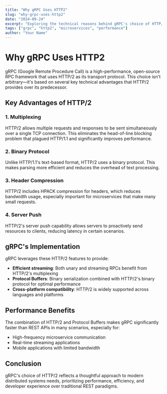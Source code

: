 ```yaml
---
title: "Why gRPC Uses HTTP2"
slug: "why-grpc-uses-http2"
date: "2024-09-24"
excerpt: "Exploring the technical reasons behind gRPC's choice of HTTP/2 as its transport protocol."
tags: ["grpc", "http2", "microservices", "performance"]
author: "Your Name"
---
```


# Why gRPC Uses HTTP2

gRPC (Google Remote Procedure Call) is a high-performance, open-source RPC framework that uses HTTP/2 as its transport protocol. This choice isn't arbitrary—it's based on several key technical advantages that HTTP/2 provides over its predecessor.

## Key Advantages of HTTP/2

### 1. Multiplexing
HTTP/2 allows multiple requests and responses to be sent simultaneously over a single TCP connection. This eliminates the head-of-line blocking problem that plagued HTTP/1.1 and significantly improves performance.

### 2. Binary Protocol
Unlike HTTP/1.1's text-based format, HTTP/2 uses a binary protocol. This makes parsing more efficient and reduces the overhead of text processing.

### 3. Header Compression
HTTP/2 includes HPACK compression for headers, which reduces bandwidth usage, especially important for microservices that make many small requests.

### 4. Server Push
HTTP/2's server push capability allows servers to proactively send resources to clients, reducing latency in certain scenarios.

## gRPC's Implementation

gRPC leverages these HTTP/2 features to provide:

- **Efficient streaming**: Both unary and streaming RPCs benefit from HTTP/2's multiplexing
- **Protocol Buffers**: Binary serialization combined with HTTP/2's binary protocol for optimal performance
- **Cross-platform compatibility**: HTTP/2 is widely supported across languages and platforms

## Performance Benefits

The combination of HTTP/2 and Protocol Buffers makes gRPC significantly faster than REST APIs in many scenarios, especially for:

- High-frequency microservice communication
- Real-time streaming applications
- Mobile applications with limited bandwidth

## Conclusion

gRPC's choice of HTTP/2 reflects a thoughtful approach to modern distributed systems needs, prioritizing performance, efficiency, and developer experience over traditional REST paradigms.
